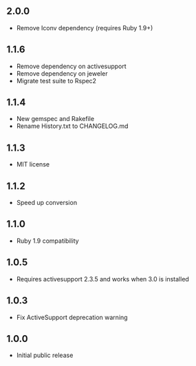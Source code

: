 ## 2.0.0

- Remove Iconv dependency (requires Ruby 1.9+)

## 1.1.6

- Remove dependency on activesupport
- Remove dependency on jeweler
- Migrate test suite to Rspec2

## 1.1.4

- New gemspec and Rakefile
- Rename History.txt to CHANGELOG.md

## 1.1.3

- MIT license

## 1.1.2

- Speed up conversion

## 1.1.0

- Ruby 1.9 compatibility

## 1.0.5

- Requires activesupport 2.3.5 and works when 3.0 is installed

## 1.0.3

- Fix ActiveSupport deprecation warning

## 1.0.0

- Initial public release
